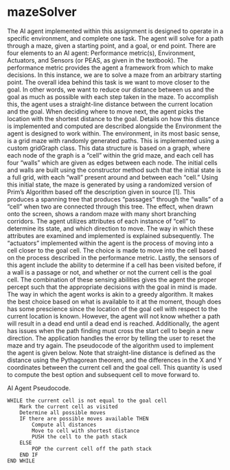 # mazeSolver
The AI agent implemented within this assignment is designed to operate in a specific environment, and complete one task. The agent will solve for a path through a maze, given a starting point, and a goal, or end point. There are four elements to an AI agent: Performance metric(s), Environment, Actuators, and Sensors (or PEAS, as given in the textbook). 
The performance metric provides the agent a framework from which to make decisions. In this instance, we are to solve a maze from an arbitrary starting point. The overall idea behind this task is we want to move closer to the goal. In other words, we want to reduce our distance between us and the goal as much as possible with each step taken in the maze. To accomplish this, the agent uses a straight-line distance between the current location and the goal. When deciding where to move next, the agent picks the location with the shortest distance to the goal. Details on how this distance is implemented and computed are described alongside the Environment the agent is designed to work within. 
The environment, in its most basic sense, is a grid maze with randomly generated paths. This is implemented using a custom gridGraph class. This data structure is based on a graph, where each node of the graph is a “cell” within the grid maze, and each cell has four “walls” which are given as edges between each node. The initial cells and walls are built using the constructor method such that the initial state is a full grid, with each “wall” present around and between each “cell.” Using this initial state, the maze is generated by using a randomized version of Prim’s Algorithm based off the description given in source [1]. This produces a spanning tree that produces “passages” through the “walls” of a “cell” when two are connected through this tree. The effect, when drawn onto the screen, shows a random maze with many short branching corridors. The agent utilizes attributes of each instance of “cell” to determine its state, and which direction to move. The way in which these attributes are examined and implemented is explained subsequently. 
The “actuators” implemented within the agent is the process of moving into a cell closer to the goal cell. The choice is made to move into the cell based on the process described in the performance metric. 
Lastly, the sensors of this agent include the ability to determine if a cell has been visited before, if a wall is a passage or not, and whether or not the current cell is the goal cell. The combination of these sensing abilities gives the agent the proper percept such that the appropriate decisions with the goal in mind is made. 
The way in which the agent works is akin to a greedy algorithm. It makes the best choice based on what is available to it at the moment, though does has some prescience since the location of the goal cell with respect to the current location is known. However, the agent will not know whether a path will result in a dead end until a dead end is reached. Additionally, the agent has issues when the path finding must cross the start cell to begin a new direction. The application handles the error by telling the user to reset the maze and try again. The pseudocode of the algorithm used to implement the agent is given below. Note that straight-line distance is defined as the distance using the Pythagorean theorem, and the differences in the X and Y coordinates between the current cell and the goal cell. This quantity is used to compute the best option and subsequent cell to move forward to.

AI Agent Pseudocode.

	WHILE the current cell is not equal to the goal cell
		Mark the current cell as visited
		Determine all possible moves
		IF there are possible moves available THEN
			Compute all distances
			Move to cell with shortest distance
			PUSH the cell to the path stack
		ELSE
			POP the current cell off the path stack
		END IF
	END WHILE
